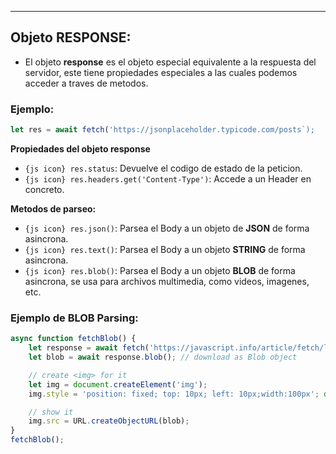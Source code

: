 
---
## Objeto RESPONSE: 
- El objeto **response** es el objeto especial equivalente a la respuesta del servidor, este tiene propiedades especiales a las cuales podemos acceder a traves de metodos.

### Ejemplo:
```js
let res = await fetch('https://jsonplaceholder.typicode.com/posts`);
```

**Propiedades del objeto response**
- `{js icon} res.status`: Devuelve el codigo de estado de la peticion.
- `{js icon} res.headers.get('Content-Type')`: Accede a un Header en concreto.

**Metodos de parseo:**
- `{js icon} res.json()`: Parsea el Body a un objeto de **JSON** de forma asincrona.
- `{js icon} res.text()`: Parsea el Body a un objeto **STRING** de forma asincrona.
- `{js icon} res.blob()`: Parsea el Body a un objeto **BLOB** de forma asincrona, se usa para archivos multimedia, como videos, imagenes, etc.

### Ejemplo de BLOB Parsing:
```js
async function fetchBlob() {
	let response = await fetch('https://javascript.info/article/fetch/logo-fetch.svg');
	let blob = await response.blob(); // download as Blob object

	// create <img> for it
	let img = document.createElement('img');
	img.style = 'position: fixed; top: 10px; left: 10px;width:100px'; document.body.append(img);

	// show it
	img.src = URL.createObjectURL(blob);
}
fetchBlob();
```
